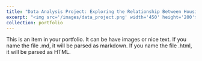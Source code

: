 ```yaml
---
title: "Data Analysis Project: Exploring the Relationship Between Housing Conditions and Lead Exposure in Children across NYC"
excerpt: "<img src='/images/data_project.png' width='450' height='200'>"
collection: portfolio
---
```


This is an item in your portfolio. It can be have images or nice text. If you name the file .md, it will be parsed as markdown. If you name the file .html, it will be parsed as HTML. 
